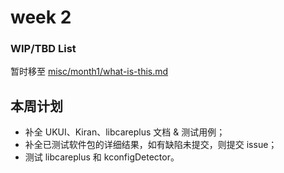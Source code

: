 # week 2

### WIP/TBD List

暂时移至 [misc/month1/what-is-this.md](../../misc/month1/what-is-this.md)

## 本周计划

- 补全 UKUI、Kiran、libcareplus 文档 & 测试用例；
- 补全已测试软件包的详细结果，如有缺陷未提交，则提交 issue；
- 测试 libcareplus 和 kconfigDetector。